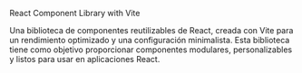 React Component Library with Vite

Una biblioteca de componentes reutilizables de React, creada con Vite para un rendimiento optimizado y una configuración minimalista. Esta biblioteca tiene como objetivo proporcionar componentes modulares, personalizables y listos para usar en aplicaciones React.
